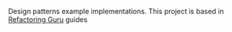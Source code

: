Design patterns example implementations.
This project is based in [Refactoring Guru](https://refactoring.guru/es/design-patterns/) guides